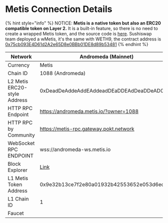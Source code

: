 # Metis Connection Details

{% hint style="info" %}
NOTICE: **Metis is a native token but also an ERC20 compatible token on Layer 2.** It is a built-in feature, so there is no need to create a wrapped Metis token, and the source code is [here](https://github.com/MetisProtocol/mvm/blob/develop/packages/contracts/contracts/MVM/MVM\_Coinbase.sol). Sushiswap team deployed a wMetis, it's the same with WETH9, the contract address is [0x75cb093E4D61d2A2e65D8e0BBb01DE8d89b53481](https://andromeda-explorer.metis.io/address/0x75cb093E4D61d2A2e65D8e0BBb01DE8d89b53481/contracts)
{% endhint %}

| Network                      | **Andromeda (Mainnet)**                     | **Goerli (Testnet)**                             |
| ---------------------------- | ------------------------------------------- | ------------------------------------------------ |
| Currency                     | Metis                                       | tMetis                                           |
| Chain ID                     | 1088 (Andromeda)                            | 599                                              |
| L2 Metis ERC20-style Address | 0xDeadDeAddeAddEAddeadDEaDDEAdDeaDDeAD0000  | 0xDeadDeAddeAddEAddeadDEaDDEAdDeaDDeAD0000       |
| HTTP RPC Endpoint            | https://andromeda.metis.io/?owner=1088      | https://goerli.gateway.metisdevops.link          |
| HTTP RPC by Community        | https://metis-rpc.gateway.pokt.network      |                                                  |
| WebSocket RPC ENDPOINT       | wss://andromeda-ws.metis.io                 | wss://goerli-ws.gateway.metisdevops.link         |
| Block Explorer               | [Link](https://andromeda-explorer.metis.io) | [Link](https://goerli.explorer.metisdevops.link) |
| L1 Metis Token Address       | 0x9e32b13ce7f2e80a01932b42553652e053d6ed8e  | 0x114f836434a9aa9ca584491e7965b16565bf5d7b       |
| L1 Chain ID                  | 1                                           | 5                                                |
| Faucet                       |                                             | https://goerli.faucet.metisdevops.link           |
